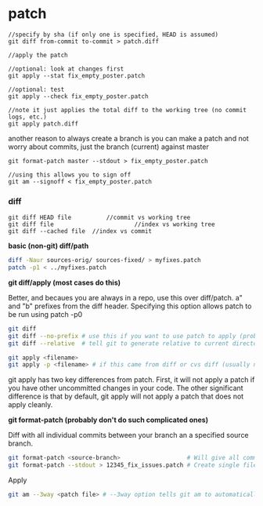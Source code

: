 # patch

	//specify by sha (if only one is specified, HEAD is assumed)
	git diff from-commit to-commit > patch.diff

	//apply the patch

	//optional: look at changes first
	git apply --stat fix_empty_poster.patch

	//optional: test
	git apply --check fix_empty_poster.patch

	//note it just applies the total diff to the working tree (no commit logs, etc.)
	git apply patch.diff
	
another reason to always create a branch is you can make a patch and not worry about commits, just the branch (current) against master

	git format-patch master --stdout > fix_empty_poster.patch

	//using this allows you to sign off
	git am --signoff < fix_empty_poster.patch



### diff

	git diff HEAD file			//commit vs working tree
	git diff file						//index vs working tree
	git diff --cached file	//index vs commit 



**basic (non-git) diff/path**

```bash
diff -Naur sources-orig/ sources-fixed/ > myfixes.patch
patch -p1 < ../myfixes.patch
```

**git diff/apply (most cases do this)**

Better, and becaues you are always in a repo, use this over diff/patch.
a" and "b" prefixes from the diff header. Specifying this option allows patch to be run using patch -p0

```bash
git diff
git diff --no-prefix # use this if you want to use patch to apply (probably not)
git diff --relative  # tell git to generate relative to current directory (for a certain part only)
```

```bash
git apply <filename>
git apply -p <filename> # if this came from diff or cvs diff (usually no)
```

git apply has two key differences from patch. First, it will not apply a patch
if you have other uncommitted changes in your code. The other significant
difference is that by default, git apply will not apply a patch that does not
apply cleanly.

**git format-patch (probably don't do such complicated ones)**

Diff with all individual commits between your branch an a specified source branch.

```bash
git format-patch <source-branch>                   # Will give all commit diffs in separate files
git format-patch --stdout > 12345_fix_issues.patch # Create single file for all commits
```

Apply

```bash
git am --3way <patch file> # --3way option tells git am to automatically skip patches that are currently applied to your branch
```
